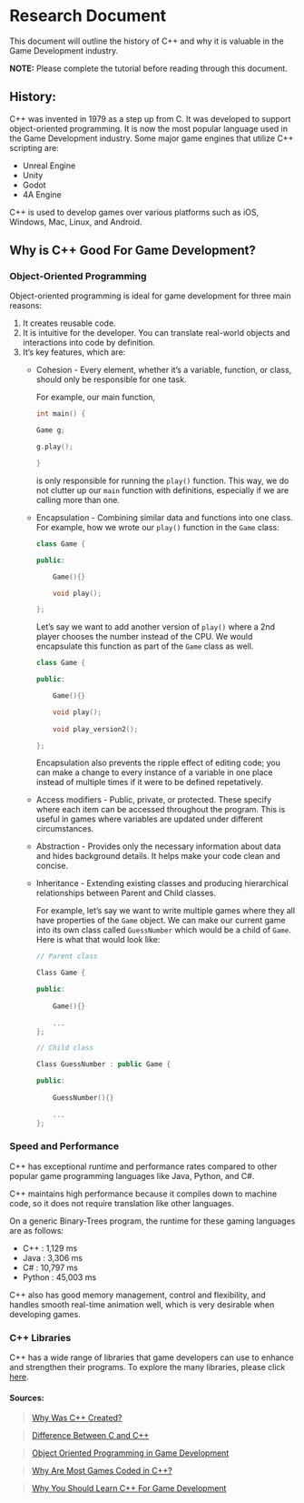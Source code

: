 # Research Document

This document will outline the history of C++ and why it is valuable in the Game Development industry.

**NOTE:** Please complete the tutorial before reading through this document.

## History:

C++ was invented in 1979 as a step up from C. It was developed to support object-oriented programming.
It is now the most popular language used in the Game Development industry. Some major game engines that utilize C++ scripting are:
+ Unreal Engine
+ Unity
+ Godot
+ 4A Engine

C++ is used to develop games over various platforms such as iOS, Windows, Mac, Linux, and Android.

## Why is C++ Good For Game Development?
### Object-Oriented Programming
Object-oriented programming is ideal for game development for three main reasons:
1. It creates reusable code.
2. It is intuitive for the developer. You can translate real-world objects and interactions into code by definition. 
3. It’s key features, which are:
	+ Cohesion - Every element, whether it’s a variable, function, or class, should only be responsible for one task.
		 
		For example, our main function,
		```cpp
		int main() {

    	Game g;

    	g.play();
    
		}
		```
		is only responsible for running the `play()` function. 		This way, we do not clutter up our `main` function with 		definitions, especially if we are calling more than 		one.

	+ Encapsulation - Combining similar data and functions into one class. For example, how we wrote our `play()` function in the `Game` class:

		```cpp
		class Game {

		public:

    		Game(){}

    		void play();

		};
		```

		Let’s say we want to add another version of `play()` 		where a 2nd player chooses the number instead of the 		CPU. We would encapsulate this function as part of the 		`Game` class as well. 

		```cpp
		class Game {

		public:

    		Game(){}

    		void play();
			
			void play_version2();

		};
		```
		Encapsulation also prevents the ripple effect of 		editing code; you can make a change to every instance 		of a variable in one place instead of multiple times if 		it were to be defined repetatively.

	+ Access modifiers - Public, private, or protected. These specify where each item can be accessed throughout the program. This is useful in games where variables are updated under different circumstances. 
	+ Abstraction - Provides only the necessary information about data and hides background details. It helps make your code clean and concise. 
	+ Inheritance - Extending existing classes and producing hierarchical relationships between Parent and Child classes.
		
		For example, let’s say we want to write multiple games 		where they all have properties of the `Game` object. We 		can make our current game into its own class called 		`GuessNumber` which would be a child of `Game`. Here is 		what that would look like:
		
		```cpp
		// Parent class

		Class Game {
		
		public:
			
			Game(){}
			
			...
		};
		```
		```cpp
		// Child class
		
		Class GuessNumber : public Game {
		
		public:
			
			GuessNumber(){}
			
			...
		};
		```
### Speed and Performance
C++ has exceptional runtime and performance rates compared to other popular game programming languages like Java, Python, and C#. 

C++ maintains high performance because it compiles down to machine code, so it does not require translation like other languages.

On a generic Binary-Trees program, the runtime for these gaming languages are as follows:
+ C++ : 1,129 ms
+ Java : 3,306 ms
+ C# : 10,797 ms
+ Python : 45,003 ms

C++ also has good memory management, control and flexibility, and handles smooth real-time animation well, which is very desirable when developing games.

### C++ Libraries
C++ has a wide range of libraries that game developers can use to enhance and strengthen their programs. To explore the many libraries, please click [here](https://github.com/raizam/gamedev_libraries).

#### Sources:
> [Why Was C++ Created?](https://www.geeksforgeeks.org/why-was-c-created/)

> [Difference Between C and C++](https://www.naukri.com/learning/articles/difference-between-c-and-cpp-programming-languages/) 

> [Object Oriented Programming in Game Development](https://varad-kajarekar19.medium.com/object-oriented-programming-in-game-development-1293e6ebed45)

> [Why Are Most Games Coded in C++?](https://www.analyticsinsight.net/why-are-most-games-coded-in-c/#:~:text=C%2B%2B%20is%20a%20compiled%20language,to%20build%20high%2Dperforming%20games)

> [Why You Should Learn C++ For Game Development](https://www.educative.io/blog/cpp-game-development)
